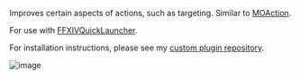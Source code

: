 Improves certain aspects of actions, such as targeting. Similar to [MOAction](https://github.com/attickdoor/MOActionPlugin).

For use with [FFXIVQuickLauncher](https://github.com/goatcorp/FFXIVQuickLauncher).

For installation instructions, please see my [custom plugin repository](https://github.com/UnknownX7/DalamudPluginRepo).

![image](https://user-images.githubusercontent.com/12263784/147383933-f77d93b0-42e3-4bfc-8f88-488c3d578948.png)
